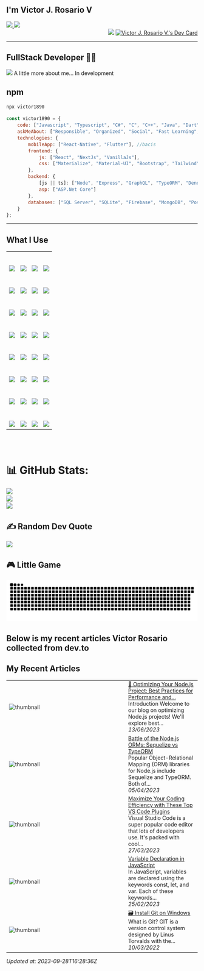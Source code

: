 
## I'm **Victor J. Rosario V**


<div align='left'>
    <a href = "mailto:victorrosariodeveloper@gmail.com">
        <img src="https://img.shields.io/badge/-Gmail-%23333?style=for-the-badge&logo=gmail&logoColor=white" target="_blank">
    </a>
    <a href="https://www.linkedin.com/in/victor-j-rosario-v/?locale=en_US" target="_blank">
        <img src="https://img.shields.io/badge/-LinkedIn-%230077B5?style=for-the-badge&logo=linkedin&logoColor=white" target="_blank">
    </a>
</div>


<div align='right'>
    <img src="https://media.giphy.com/media/M9gbBd9nbDrOTu1Mqx/giphy.gif" width="150">
    <a href="https://app.daily.dev/Victor1890">
        <img src="https://api.daily.dev/devcards/773872eaf8514c99bbe1e8b17d69796b.png?r=p1o" width="150" alt="Victor J. Rosario V.'s Dev Card"/>
    </a>
</div>


----

## **FullStack Developer** 👨‍💻

<img src="https://media.giphy.com/media/VgCDAzcKvsR6OM0uWg/giphy.gif" width="50"> A little more about me...  In development

## npm
```sh
npx victor1890
```

```js
const victor1890 = {
    code: ["Javascript", "Typescript", "C#", "C", "C++", "Java", "Dart"],
    askMeAbout: ["Responsible", "Organized", "Social", "Fast Learning", "Collaborator / Contributor"],
    technologies: {
        mobileApp: ["React-Native", "Flutter"], //bacis
        frontend: {
            js: ["React", "NextJs", "VanillaJs"],
            css: ["Materialize", "Material-UI", "Bootstrap", "Tailwind"]
        },
        backend: {
            [js || ts]: ["Node", "Express", "GraphQL", "TypeORM", "Deno", "Golang"], //basic Deno
            asp: ["ASP.Net Core"]
        },
        databases: ["SQL Server", "SQLite", "Firebase", "MongoDB", "PostgreSQL", "Redis"]
    }
};
```

----

## **What I Use**

<table>
  <tbody>
    <tr valign="top">
      <td width="25%" align="center">
        <br/><br/>
        <img height="64px" src="https://cdn.svgporn.com/logos/html-5.svg">
      </td>
      <td width="25%" align="center">
        <br/><br/>
        <img height="64px" src="https://cdn.svgporn.com/logos/css-3.svg">
      </td>
      <td width="25%" align="center">
        <br/><br/>
        <img height="64px" src="https://cdn.svgporn.com/logos/javascript.svg">
      </td>
      <td width="25%" align="center">
        <br/><br/>
        <img height="64px" src="https://cdn.svgporn.com/logos/typescript-icon.svg">
      </td>
    </tr>
    <tr valign="top">
      <td width="25%" align="center">
        <br/><br/>
        <img height="64px" src="https://cdn.svgporn.com/logos/react.svg">
      </td>
      <td width="25%" align="center">
        <br/><br/>
        <img height="64px" src="https://cdn.svgporn.com/logos/nextjs.svg">
      </td>
      <td width="25%" align="center">
        <br/><br/>
        <img height="64px" src="https://cdn.svgporn.com/logos/dotnet.svg">
      </td>
      <td width="25%" align="center">
        <br/><br/>
        <img height="64px" src="https://cdn.svgporn.com/logos/nodejs.svg">
      </td>
    </tr>
    <tr valign="top">
      <td width="25%" align="center">
        <br/><br/>
        <img height="64px" src="https://cdn.svgporn.com/logos/visual-studio-code.svg">
      </td>
      <td width="25%" align="center">
        <br/><br/>
        <img height="64px" src="https://cdn.svgporn.com/logos/visual-studio.svg">
      </td>
      <td width="25%" align="center">
        <br/><br/>
        <img height="64px" src="https://cdn.svgporn.com/logos/git-icon.svg">
      </td>
      <td width="25%" align="center">
        <br/><br/>
        <img height="64px" src="https://cdn.svgporn.com/logos/npm.svg">
      </td>
    </tr>
    <tr valign="top">
      <td width="25%" align="center">
        <br/><br/>
        <img height="64px" src="https://cdn.svgporn.com/logos/wordpress-icon.svg">
      </td>
      <td width="25%" align="center">
        <br/><br/>
        <img height="64px" src="https://cdn.svgporn.com/logos/express.svg">
      </td>
      <td width="25%" align="center">
        <br/><br/>
        <img height="64px" src="https://cdn.svgporn.com/logos/mongodb.svg">
      </td>
      <td width="25%" align="center">
        <br/><br/>
        <img height="64px" src="https://cdn.svgporn.com/logos/firebase.svg">
      </td>
    </tr>
    <tr valign="top">
      <td width="25%" align="center">
        <br/><br/>
        <img height="64px" src="https://cdn.svgporn.com/logos/tailwindcss-icon.svg">
      </td>
      <td width="25%" align="center">
        <br/><br/>
        <img height="64px" src="https://cdn.svgporn.com/logos/bootstrap.svg">
      </td>
      <td width="25%" align="center">
        <br/><br/>
        <img height="64px" src="https://cdn.svgporn.com/logos/materializecss.svg">
      </td>
      <td width="25%" align="center">
        <br/><br/>
        <img height="64px" src="https://cdn.svgporn.com/logos/material-ui.svg">
      </td>
    </tr>
    <tr valign="top">
      <td width="25%" align="center">
        <br/><br/>
        <img height="64px" src="https://cdn.svgporn.com/logos/postgresql.svg">
      </td>
      <td width="25%" align="center">
        <br/><br/>
        <img height="64px" src="https://cdn.svgporn.com/logos/typeorm.svg">
      </td>
      <td width="25%" align="center">
        <br/><br/>
        <img height="64px" src="https://cdn.svgporn.com/logos/websocket.svg">
      </td>
      <td width="25%" align="center">
        <br/><br/>
        <img height="64px" src="https://cdn.svgporn.com/logos/socket.io.svg">
      </td>
    </tr>
    <tr valign="top">
      <td width="25%" align="center">
        <br/><br/>
        <img height="64px" src="https://cdn.svgporn.com/logos/redis.svg">
      </td>
      <td width="25%" align="center">
        <br/><br/>
        <img height="64px" src="https://cdn.svgporn.com/logos/go.svg">
      </td>
      <td width="25%" align="center">
        <br/><br/>
        <img height="64px" src="https://cdn.svgporn.com/logos/rust.svg">
      </td>
      <td width="25%" align="center">
        <br/><br/>
        <img height="64px" src="https://cdn.svgporn.com/logos/mysql-icon.svg">
      </td>
    </tr>
    <tr valign="top">
      <td width="25%" align="center">
        <br/><br/>
        <img height="64px" src="https://cdn.svgporn.com/logos/docker-icon.svg">
      </td>
      <td width="25%" align="center">
        <br/><br/>
        <img height="64px" src="https://cdn.svgporn.com/logos/markdown.svg">
      </td>
      <td width="25%" align="center">
        <br/><br/>
        <img height="64px" src="https://cdn.svgporn.com/logos/vercel.svg">
      </td>
      <td width="25%" align="center">
        <br/><br/>
        <img height="64px" src="https://cdn.svgporn.com/logos/cloudflare.svg">
      </td>
    </tr>
  </tbody>
</table>

<br/><br/>

# 📊 GitHub Stats:
![](https://github-readme-stats.vercel.app/api?username=victor1890&theme=dracula&hide_border=false&include_all_commits=true&count_private=true)<br/>
![](https://github-readme-streak-stats.herokuapp.com/?user=victor1890&theme=dracula&hide_border=false)<br/>
![](https://github-readme-stats.vercel.app/api/top-langs/?username=victor1890&theme=dracula&hide_border=false&include_all_commits=true&count_private=true&layout=compact)

## ✍️ Random Dev Quote
![](https://quotes-github-readme.vercel.app/api?type=horizontal&theme=radical)

## 🎮 Little Game

![Snake animation](output/github-contribution-grid-snake.svg)

## Below is my recent articles Victor Rosario collected from dev.to

## My Recent Articles


<table>
        <tr>
            <td width="300px"><img src="https://res.cloudinary.com/practicaldev/image/fetch/s--i8PSzasg--/c_imagga_scale,f_auto,fl_progressive,h_420,q_auto,w_1000/https://dev-to-uploads.s3.amazonaws.com/uploads/articles/1aqg2f8rbzkvodtn12y9.png" alt="thumbnail"></td>
            <td>
                <a href="https://dev.to/victor1890/optimizing-your-nodejs-project-best-practices-for-performance-and-efficiency-1ah0">👟 Optimizing Your Node.js Project: Best Practices for Performance and...</a>
                <div>Introduction   Welcome to our blog on optimizing Node.js projects! We&#39;ll explore best...</div>
                <div><i>13/06/2023</i></div>
            </td>
        </tr>
        <tr>
            <td width="300px"><img src="https://res.cloudinary.com/practicaldev/image/fetch/s--l3kEK55H--/c_imagga_scale,f_auto,fl_progressive,h_420,q_auto,w_1000/https://dev-to-uploads.s3.amazonaws.com/uploads/articles/zgttyvbso1nxgs16s2q9.png" alt="thumbnail"></td>
            <td>
                <a href="https://dev.to/victor1890/battle-of-the-nodejs-orms-sequelize-vs-typeorm-35ng">Battle of the Node.js ORMs: Sequelize vs TypeORM</a>
                <div>Popular Object-Relational Mapping (ORM) libraries for Node.js include Sequelize and TypeORM. Both of...</div>
                <div><i>05/04/2023</i></div>
            </td>
        </tr>
        <tr>
            <td width="300px"><img src="https://res.cloudinary.com/practicaldev/image/fetch/s--imOcFPoa--/c_imagga_scale,f_auto,fl_progressive,h_420,q_auto,w_1000/https://dev-to-uploads.s3.amazonaws.com/uploads/articles/j5a8tdd6quhebl9cs0j5.png" alt="thumbnail"></td>
            <td>
                <a href="https://dev.to/victor1890/maximize-your-coding-efficiency-with-these-top-vs-code-plugins-583l">Maximize Your Coding Efficiency with These Top VS Code Plugins</a>
                <div>Visual Studio Code is a super popular code editor that lots of developers use. It&#39;s packed with cool...</div>
                <div><i>27/03/2023</i></div>
            </td>
        </tr>
        <tr>
            <td width="300px"><img src="https://res.cloudinary.com/practicaldev/image/fetch/s--o-GMFZBP--/c_imagga_scale,f_auto,fl_progressive,h_420,q_auto,w_1000/https://dev-to-uploads.s3.amazonaws.com/uploads/articles/vhpztlcgz23cly64252l.png" alt="thumbnail"></td>
            <td>
                <a href="https://dev.to/victor1890/variable-declaration-in-javascript-3o52">Variable Declaration in JavaScript</a>
                <div>In JavaScript, variables are declared using the keywords const, let, and var. Each of these keywords...</div>
                <div><i>25/02/2023</i></div>
            </td>
        </tr>
        <tr>
            <td width="300px"><img src="https://res.cloudinary.com/practicaldev/image/fetch/s--87LPmXOi--/c_imagga_scale,f_auto,fl_progressive,h_420,q_auto,w_1000/https://dev-to-uploads.s3.amazonaws.com/uploads/articles/ik7ii0w3r3q7wk08826a.png" alt="thumbnail"></td>
            <td>
                <a href="https://dev.to/victor1890/install-git-on-windows-35bm">🗃️ Install Git on Windows</a>
                <div>What is Git?   GIT is a version control system designed by Linus Torvalds with the...</div>
                <div><i>10/03/2022</i></div>
            </td>
        </tr>
</table>

*Updated at: 2023-09-28T16:28:36Z*